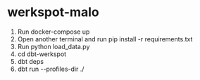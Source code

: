 # werkspot-malo

1. Run docker-compose up
2. Open another terminal and run pip install -r requirements.txt
3. Run python load_data.py
4. cd dbt-werkspot
5. dbt deps
6. dbt run --profiles-dir ./

